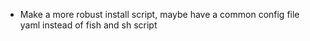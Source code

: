 - Make a more robust install script, maybe have a common config file yaml instead of fish and sh script
